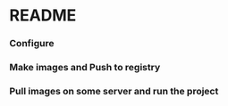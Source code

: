 # README #



### Configure ###



### Make images and Push to registry ###



### Pull images on some server and run the project ###

